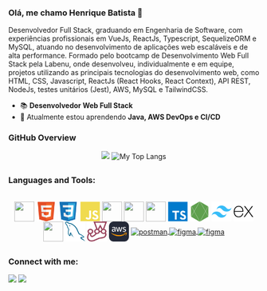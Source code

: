 
### Olá, me chamo Henrique Batista 👋
Desenvolvedor Full Stack, graduando em Engenharia de Software, com experiências profissionais em VueJs, ReactJs, Typescript, SequelizeORM e MySQL, atuando no desenvolvimento de aplicações web escaláveis e de alta performance.
Formado pelo bootcamp de Desenvolvimento Web Full Stack pela Labenu, onde desenvolveu, individualmente e em equipe, projetos utilizando as principais tecnologias do desenvolvimento web, como HTML, CSS, Javascript, ReactJs (React Hooks, React Context), API REST, NodeJs, testes unitários (Jest), AWS, MySQL e TailwindCSS.


- 📚 **Desenvolvedor Web Full Stack**
- 🌱 Atualmente estou aprendendo **Java, AWS DevOps e CI/CD**

### GitHub Overview
<div align="center">
  
  <picture>
    <img src="https://github-readme-stats.vercel.app/api?username=HenriqBatista&show_icons=true&theme=prussian#gh-prussian-mode-only" width="52%"  />
  </picture>
  
<picture>
<img src="https://github-readme-stats.vercel.app/api/top-langs/?username=HenriqBatista&layout=donut&show_icons=true&theme=prussian#gh-prussian-mode-only" width="36%" alt="My Top Langs"/>
</picture>
  
  </div>

## 
### Languages and Tools:
<div>
  <div style="display: inline_block" align="center"><br>
    <a href="https://git-scm.com/" target="_blank"><img align="center" height="40" width="40" src="https://cdn.jsdelivr.net/gh/devicons/devicon/icons/git/git-original.svg" /></a>
    <a href="https://www.w3.org/html/" target="_blank"><img align="center" height="40" width="40" src="https://raw.githubusercontent.com/devicons/devicon/master/icons/html5/html5-original.svg"></a>
    <a href="https://developer.mozilla.org/pt-BR/docs/Web/CSS" target="_blank"><img align="center" height="40" width="40" src="https://raw.githubusercontent.com/devicons/devicon/master/icons/css3/css3-original.svg"></a>
<a href="https://developer.mozilla.org/en-US/docs/Web/JavaScript" target="_blank"><img align="center" height="40" width="40" src="https://raw.githubusercontent.com/devicons/devicon/master/icons/javascript/javascript-plain.svg"></a>
    <a href="https://react.dev/" target="_blank"><img align="center" height="40" width="40" src="https://cdn.jsdelivr.net/gh/devicons/devicon/icons/react/react-original.svg"></a>
<a href="https://reactrouter.com/en/main" target="_blank"><img align="center" height="40" width="40" src="https://seekicon.com/free-icon-download/react-router_1.png"></a>
<a href="https://styled-components.com/" target="_blank"><img align="center" height="40" width="40" src="https://avatars.githubusercontent.com/u/20658825?s=200&v=4"></a>
    <a href="https://www.typescriptlang.org/" target="_blank"><img align="center" height="40" width="40" src="https://raw.githubusercontent.com/devicons/devicon/1119b9f84c0290e0f0b38982099a2bd027a48bf1/icons/typescript/typescript-plain.svg"></a>
    <a href="https://nodejs.org/en" target="_blank"><img align="center" height="40" width="40" src="https://raw.githubusercontent.com/devicons/devicon/1119b9f84c0290e0f0b38982099a2bd027a48bf1/icons/nodejs/nodejs-plain.svg"></a>
    <a href="https://tailwindcss.com/" target="_blank"><img align="center" height="40" width="40" src="https://raw.githubusercontent.com/devicons/devicon/1119b9f84c0290e0f0b38982099a2bd027a48bf1/icons/tailwindcss/tailwindcss-plain.svg"></a>
    <a href="https://expressjs.com/pt-br/" target="_blank"><img align="center" height="40" width="40" src="https://raw.githubusercontent.com/devicons/devicon/1119b9f84c0290e0f0b38982099a2bd027a48bf1/icons/express/express-original.svg"></a>
<a href="https://sqlite.org/index.html" target="_blank"><img align="center" height="40" width="40" src="https://upload.wikimedia.org/wikipedia/commons/thumb/9/97/Sqlite-square-icon.svg/1200px-Sqlite-square-icon.svg.png"></a>
<a href="https://www.mysql.com/" target="_blank"><img align="center" height="40" width="40" src="https://raw.githubusercontent.com/devicons/devicon/1119b9f84c0290e0f0b38982099a2bd027a48bf1/icons/mysql/mysql-original.svg"></a>
<a href="https://jestjs.io/pt-BR/" target="_blank"><img align="center" height="40" width="40" src="https://raw.githubusercontent.com/devicons/devicon/1119b9f84c0290e0f0b38982099a2bd027a48bf1/icons/jest/jest-plain.svg"></a>
<a href="https://aws.amazon.com/pt/free/" target="_blank"><img align="center" height="40" width="40" src="https://raw.githubusercontent.com/tandpfun/skill-icons/main/icons/AWS-Dark.svg"></a>
    <a href="https://postman.com" target="_blank" rel="noreferrer"> <img src="https://www.vectorlogo.zone/logos/getpostman/getpostman-icon.svg" alt="postman" align="center" width="40" height="40"/> </a>
    </a> <a href="https://www.figma.com/" target="_blank" rel="noreferrer"> <img src="https://www.vectorlogo.zone/logos/figma/figma-icon.svg" alt="figma" align="center" width="40" height="40"/> </a>
 <a href="https://www.blender.org/" target="_blank" rel="noreferrer"> <img src="https://cdn.jsdelivr.net/gh/devicons/devicon/icons/blender/blender-original.svg" alt="figma" align="center" width="40" height="40"/> </a>
  </div>
  
</div>

##

<h3 align="left">Connect with me:</h3>
<p align="left">
  <a href = "mailto:henriq.batista.veloso@gmail.com"><img src="https://img.shields.io/badge/-Gmail-%23333?style=for-the-badge&logo=gmail&logoColor=white" target="_blank"></a>
<a href="https://www.linkedin.com/in/henrique-batista-veloso" target="_blank"><img src="https://img.shields.io/badge/-LinkedIn-%230077B5?style=for-the-badge&logo=linkedin&logoColor=white" target="_blank"></a>
</p>
